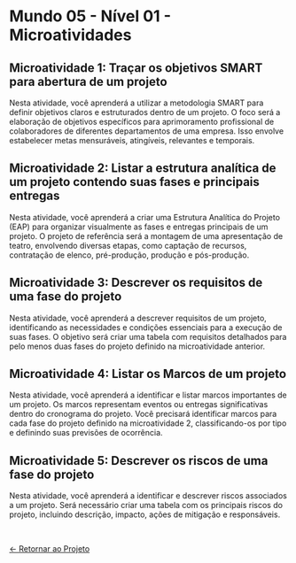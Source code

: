# Mundo 05 - Nível 01 - Microatividades

## Microatividade 1: Traçar os objetivos SMART para abertura de um projeto

Nesta atividade, você aprenderá a utilizar a metodologia SMART para definir objetivos claros e estruturados dentro de um projeto. O foco será a elaboração de objetivos específicos para aprimoramento profissional de colaboradores de diferentes departamentos de uma empresa. Isso envolve estabelecer metas mensuráveis, atingíveis, relevantes e temporais.

## Microatividade 2: Listar a estrutura analítica de um projeto contendo suas fases e principais entregas

Nesta atividade, você aprenderá a criar uma Estrutura Analítica do Projeto (EAP) para organizar visualmente as fases e entregas principais de um projeto. O projeto de referência será a montagem de uma apresentação de teatro, envolvendo diversas etapas, como captação de recursos, contratação de elenco, pré-produção, produção e pós-produção.

## Microatividade 3: Descrever os requisitos de uma fase do projeto

Nesta atividade, você aprenderá a descrever requisitos de um projeto, identificando as necessidades e condições essenciais para a execução de suas fases. O objetivo será criar uma tabela com requisitos detalhados para pelo menos duas fases do projeto definido na microatividade anterior.

## Microatividade 4: Listar os Marcos de um projeto

Nesta atividade, você aprenderá a identificar e listar marcos importantes de um projeto. Os marcos representam eventos ou entregas significativas dentro do cronograma do projeto. Você precisará identificar marcos para cada fase do projeto definido na microatividade 2, classificando-os por tipo e definindo suas previsões de ocorrência.

## Microatividade 5: Descrever os riscos de uma fase do projeto

Nesta atividade, você aprenderá a identificar e descrever riscos associados a um projeto. Será necessário criar uma tabela com os principais riscos do projeto, incluindo descrição, impacto, ações de mitigação e responsáveis.

<br>
  
[<- Retornar ao Projeto](https://github.com/GilvanPOliveira/FullStack/tree/main/Mundo05/gerenciarProjeto)



